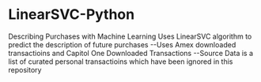 # LinearSVC-Python
Describing Purchases with Machine Learning
Uses LinearSVC algorithm to predict the description of future purchases
--Uses Amex downloaded transactioins and Capitol One Downloaded Transactions
--Source Data is a list of curated personal transactioins which have been ignored in this repository
